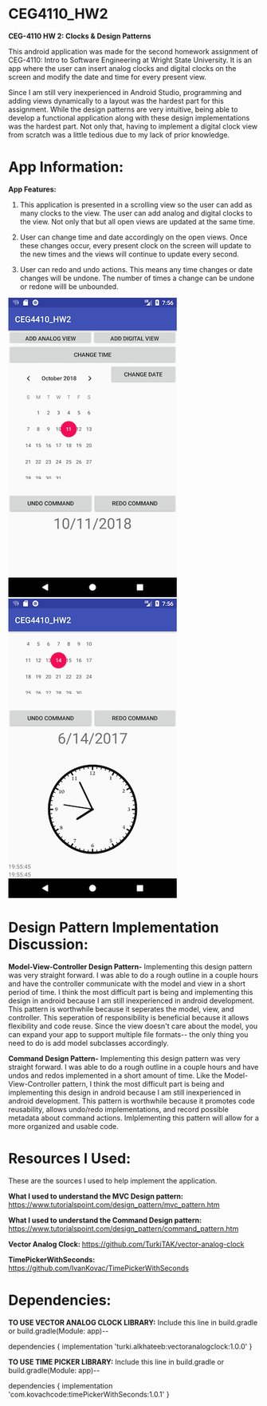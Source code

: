 # CEG4110_HW2

<b>CEG-4110 HW 2: Clocks & Design Patterns</b>

This android application was made for the second homework assignment of CEG-4110: Intro to Software Engineering at Wright State University. It is an app where the user can insert analog clocks and digital clocks on the screen and modify the date and time for every present view.

Since I am still very inexperienced in Android Studio, programming and adding views dynamically to a layout was the hardest part for this assignment. While the design patterns are very intuitive, being able to develop a functional application along with these design implementations was the hardest part. Not only that, having to implement a digital clock view from scratch was a little tedious due to my lack of prior knowledge. 

# App Information:

<b>App Features:</b>

1) This application is presented in a scrolling view so the user can add as many clocks to the view. The user can add analog and digital clocks to the view. Not only that but all open views are updated at the same time.

2) User can change time and date accordingly on the open views. Once these changes occur, every present clock on the screen will update to the new times and the views will continue to update every second.

3) User can redo and undo actions. This means any time changes or date changes will be undone. The number of times a change can be undone or redone willl be unbounded.

![](screenshots/Screenshot_1539302165.png)
![](screenshots/Screenshot_1539302202.png)

# Design Pattern Implementation Discussion:

<b>Model-View-Controller Design Pattern-</b>
Implementing this design pattern was very straight forward. I was able to do a rough outline in a couple hours and have the controller communicate with the model and view in a short period of time. I think the most difficult part is being and implementing this design in android because I am still inexperienced in android development. This pattern is worthwhile because it seperates the model, view, and controller. This seperation of responsibility is beneficial because it allows flexibility and code reuse. Since the view doesn't care about the model, you can expand your app to support multiple file formats-- the only thing you need to do is add model subclasses accordingly.


<b>Command Design Pattern-</b>
Implementing this design pattern was very straight forward. I was able to do a rough outline in a couple hours and have undos and redos implemented in a short amount of time. Like the Model-View-Controller pattern, I think the most difficult part is being and implementing this design in android because I am still inexperienced in android development. This pattern is worthwhile because it promotes code reusability, allows undo/redo implementations, and record possible metadata about command actions. Imlplementing  this pattern will allow for a more organized and usable code. 

# Resources I Used:

These are the sources I used to help implement the application.

<b> What I used to understand the MVC Design pattern:</b>
https://www.tutorialspoint.com/design_pattern/mvc_pattern.htm

<b> What I used to understand the Command Design pattern:</b>
https://www.tutorialspoint.com/design_pattern/command_pattern.htm

<b>Vector Analog Clock: </b>
https://github.com/TurkiTAK/vector-analog-clock

<b> TimePickerWithSeconds: </b>
https://github.com/IvanKovac/TimePickerWithSeconds


# Dependencies:
<b>TO USE VECTOR ANALOG CLOCK LIBRARY:</b>
Include this line in build.gradle or build.gradle(Module: app)--

dependencies {
implementation 'turki.alkhateeb:vectoranalogclock:1.0.0'
}


<b>TO USE TIME PICKER LIBRARY:</b>
Include this line in build.gradle or build.gradle(Module: app)--

dependencies {
implementation  'com.kovachcode:timePickerWithSeconds:1.0.1'
}

